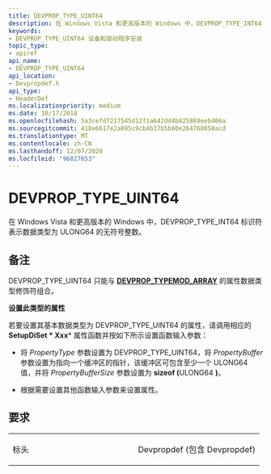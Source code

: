 ```yaml
---
title: DEVPROP_TYPE_UINT64
description: 在 Windows Vista 和更高版本的 Windows 中，DEVPROP_TYPE_INT64 标识符表示数据类型为 ULONG64 的无符号整数。
keywords:
- DEVPROP_TYPE_UINT64 设备和驱动程序安装
topic_type:
- apiref
api_name:
- DEVPROP_TYPE_UINT64
api_location:
- Devpropdef.h
api_type:
- HeaderDef
ms.localizationpriority: medium
ms.date: 10/17/2018
ms.openlocfilehash: 5a3cefd7217545d12f1a642dd4b025869eeb406a
ms.sourcegitcommit: 418e6617e2a695c9cb4b37b5b60e264760858acd
ms.translationtype: MT
ms.contentlocale: zh-CN
ms.lasthandoff: 12/07/2020
ms.locfileid: "96827653"
---
```

# <a name="devprop_type_uint64"></a>DEVPROP_TYPE_UINT64


在 Windows Vista 和更高版本的 Windows 中，DEVPROP_TYPE_INT64 标识符表示数据类型为 ULONG64 的无符号整数。

<a name="remarks"></a>备注
-------

DEVPROP_TYPE_UINT64 只能与 [**DEVPROP_TYPEMOD_ARRAY**](devprop-typemod-array.md) 的属性数据类型修饰符组合。

**设置此类型的属性**

若要设置其基本数据类型为 DEVPROP_TYPE_UINT64 的属性，请调用相应的 **SetupDiSet * Xxx*** 属性函数并按如下所示设置函数输入参数：

- 将 *PropertyType* 参数设置为 DEVPROP_TYPE_UINT64，将 *PropertyBuffer* 参数设置为指向一个缓冲区的指针，该缓冲区可包含至少一个 ULONG64 值，并将 *PropertyBufferSize* 参数设置为 <strong>sizeof (</strong>ULONG64 <strong>)</strong>。

- 根据需要设置其他函数输入参数来设置属性。

<a name="requirements"></a>要求
------------

<table>
<colgroup>
<col width="50%" />
<col width="50%" />
</colgroup>
<tbody>
<tr class="odd">
<td align="left"><p>标头</p></td>
<td align="left">Devpropdef (包含 Devpropdef) </td>
</tr>
</tbody>
</table>

 

 





